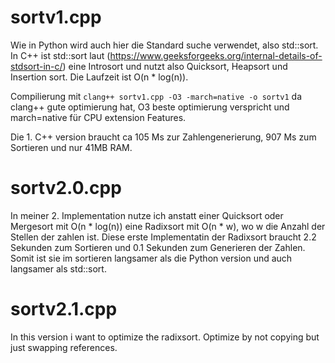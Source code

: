 # sortv1.cpp
Wie in Python wird auch hier die Standard suche verwendet, also std::sort.
In C++ ist std::sort laut (https://www.geeksforgeeks.org/internal-details-of-stdsort-in-c/)
eine Introsort und nutzt also Quicksort, Heapsort und Insertion sort. Die Laufzeit ist O(n * log(n)).

Compilierung mit `clang++ sortv1.cpp -O3 -march=native -o sortv1` da clang++ gute optimierung hat, O3 beste optimierung verspricht und march=native für CPU extension Features.

Die 1. C++ version braucht ca 105 Ms zur Zahlengenerierung, 907 Ms zum Sortieren und nur 
41MB RAM.

# sortv2.0.cpp
In meiner 2. Implementation nutze ich anstatt einer Quicksort oder Mergesort mit O(n * log(n)) eine Radixsort mit O(n * w), wo w die Anzahl der Stellen der zahlen ist.
Diese erste Implementatin der Radixsort braucht 2.2 Sekunden zum Sortieren und 0.1 Sekunden zum Generieren der Zahlen. Somit ist sie im sortieren langsamer als die Python version und auch langsamer als std::sort.

# sortv2.1.cpp
In this version i want to optimize the radixsort.
Optimize by not copying but just swapping references.